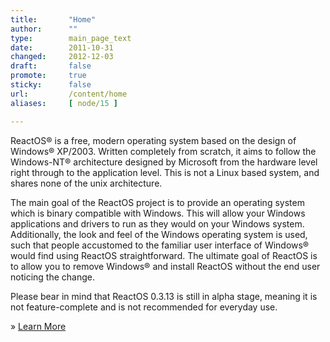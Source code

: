 ```yaml
---
title:       "Home"
author:      ""
type:        main_page_text
date:        2011-10-31
changed:     2012-12-03
draft:       false
promote:     true
sticky:      false
url:         /content/home
aliases:     [ node/15 ]

---
```


ReactOS® is a free, modern operating system based on the design of Windows® XP/2003. Written completely from scratch, it aims to follow the Windows-NT® architecture designed by Microsoft from the hardware level right through to the application level. This is not a Linux based system, and shares none of the unix architecture.

The main goal of the ReactOS project is to provide an operating system which is binary compatible with Windows. This will allow your Windows applications and drivers to run as they would on your Windows system. Additionally, the look and feel of the Windows operating system is used, such that people accustomed to the familiar user interface of Windows® would find using ReactOS straightforward. The ultimate goal of ReactOS is to allow you to remove Windows® and install ReactOS without the end user noticing the change.

Please bear in mind that ReactOS 0.3.13 is still in alpha stage, meaning it is not feature-complete and is not recommended for everyday use.

&raquo; <a href="/">Learn More</a>
